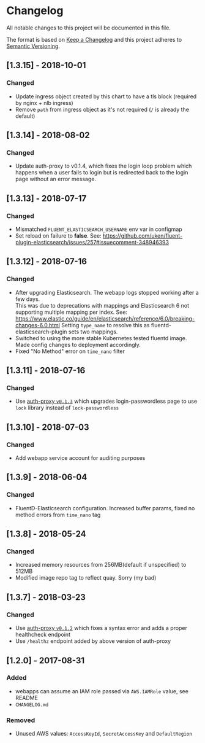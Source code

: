 # Changelog
All notable changes to this project will be documented in this file.

The format is based on [Keep a Changelog](http://keepachangelog.com/en/1.0.0/)
and this project adheres to [Semantic Versioning](http://semver.org/spec/v2.0.0.html).

## [1.3.15] - 2018-10-01
### Changed
- Update ingress object created by this chart to have a tls block (required by
  nginx + nlb ingress)
- Remove `path` from ingress object as it's not required (`/` is already the default)

## [1.3.14] - 2018-08-02
### Changed
- Update auth-proxy to v0.1.4, which fixes the login loop problem which happens
  when a user fails to login but is redirected back to the login page without an
  error message.

## [1.3.13] - 2018-07-17
### Changed
- Mismatched `FLUENT_ELASTICSEARCH_USERNAME` env var in configmap
- Set reload on failure to __false__.  See: https://github.com/uken/fluent-plugin-elasticsearch/issues/257#issuecomment-348946393

## [1.3.12] - 2018-07-16
### Changed
- After upgrading Elasticsearch. The webapp logs stopped working after a few days.  
  This was due to deprecations with mappings and Elasticsearch 6 not supporting multiple mapping per index. 
  See: https://www.elastic.co/guide/en/elasticsearch/reference/6.0/breaking-changes-6.0.html
  Setting `type_name` to resolve this as fluentd-elasticsearch-plugin sets two mappings.
- Switched to using the more stable Kubernetes tested fluentd image. Made config changes to deployment accordingly.
- Fixed "No Method" error on `time_nano` filter

## [1.3.11] - 2018-07-16
### Changed
- Use [auth-proxy `v0.1.3`](https://github.com/ministryofjustice/analytics-platform-auth-proxy/releases/tag/v0.1.3) which upgrades login-passwordless page to use `lock` library instead of `lock-passwordless`

## [1.3.10] - 2018-07-03
### Changed
- Add webapp service account for auditing purposes

## [1.3.9] - 2018-06-04
### Changed
- FluentD-Elasticsearch configuration. Increased buffer params, fixed no method errors from `time_nano` tag

## [1.3.8] - 2018-05-24
### Changed
- Increased memory resources from 256MB(default if unspecified) to 512MB
- Modified image repo tag to reflect quay.  Sorry (my bad)

## [1.3.7] - 2018-03-23
### Changed
- Use [auth-proxy `v0.1.2`](https://github.com/ministryofjustice/analytics-platform-auth-proxy/releases/tag/v0.1.2) which fixes
  a syntax error and adds a proper healthcheck endpoint
- Use `/healthz` endpoint added by above version of auth-proxy


## [1.2.0] - 2017-08-31
### Added
- webapps can assume an IAM role passed via `AWS.IAMRole` value, see README
- `CHANGELOG.md`


### Removed
- Unused AWS values: `AccessKeyId`, `SecretAccessKey` and `DefaultRegion`

